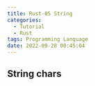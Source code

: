 ```yaml
---
title: Rust-05 String
categories:
  - Tutorial
  - Rust
tags: Programming Language
date: 2022-09-28 00:45:04
---
```


## String chars
